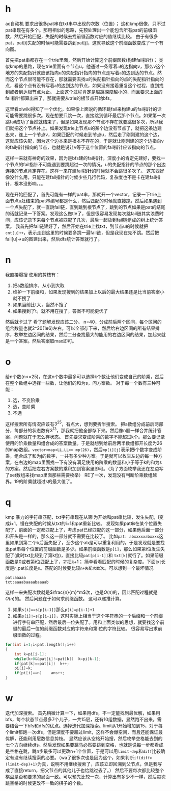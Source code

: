 # h
ac自动机
要求出很多pat串在txt串中出现的次数（位置）；
这和kmp很像，只不过pat串现在有多个。那用相似的思路，先预处理出一个能包含所有pat的前缀函数，然后开始匹配，失配的时候去找前缀函数对应的值继续比较。
由于有很多pat，pat[i]失配的时候可能需要跳到pat[j]，这就导致这个前缀函数变成了一个有向图。

首先把pat串都存在一个trie里面，然后开始计算这个前缀函数(构建fail指针)；
类似kmp的思路，现在trie里面有个节点u，他通过一条写着```a```的边指向v，那么v这个地方的失配指针就应该指向u的失配指针指向的节点走写着```a```的边到达的节点。然而这个节点很可能不存在，那就需要去找u的失配指针指向的点的失配指针指向的点，看这个点有没有写着```a```的边到达的节点，如果没有接着重复这个过程，直到找到或者到达根节点为止。
上面这个过程肯定是越跳深度越小的，而且要求上面的fail指针都算出来了，那就需要从trie的根节点开始bfs。

这里看oiwiki得知了一个优化，如果像上面说的循环跳fail来构建u的fail指针的话可能需要跳很多次。现在想要只跳一次，直接跳到循环最后那个节点。如果第一次跳fail成功了当然就结束了，但是如果发现那个节点不存在就要跳很多次，所以我们就把这个节点补上。如果发现trie上节点u的某个边没有节点了，就把这条边建出来，连上一个节点v，如果匹配的时候走到节点u，然后走了刚刚建的这个边，这就应该失配，因为这个边本来是根本不存在的，于是就让刚刚建的这个边指向v的fail指针指向的节点，也就是说让v等于这个位置的fail指针应该指向的节点。

这样一来就有神奇的效果，因为是bfs建的fail指针，深度小的肯定先建好，要找一个节点的fail指针不可能遇到要跳超过一次的情况，u的失配指针的节点的那个出边连接的节点肯定存在。这样一来在建fail指针的时候就不会跳很多次了。
这东西好像没什么用，只能在建fail指针的时候少些几行代码，复杂度也不是卡在建fail指针，根本没影响。。。

现在开始匹配了，首先可能有一样的pat串，那就开一个vector，记录一下trie上面节点u处结束的pat串编号都是什么，然后匹配的时候就直接跑，然后如果遇到一个点失配了，就一直跳fail链，直到跳到根节点了，跳到的节点如果是pat的结尾的话就记录一下答案。发现这么做tle了，但是很容易发现每次跳fail链其实浪费时间，应该记录下来每个节点被匹配了几次，最后一起放到fail链组成的树上统计答案。
我首先把fail链建好了，然后开始在trie上找txt，到节点u的时候就把```cnt[u]++```，表示走到这里的时候要多跳一遍fail链，但是我现在先不跳。然后把fail[u]->u的图建出来，然后dfs统计答案就行了。
# n
我直接爆搜
使用的剪枝有：
1. 把a数组排序，从小到大取
2. 维护一下前缀和，如果发现搜到的结果加上以后的最大结果还是比当前答案小就不搜了
3. 如果当前比t大，当然不搜了
4. 如果搜到了t，就不用在搜了，答案不可能更优了

然后就卡过了
看了题解发现应该二分。
n=40，分成前后两个区间，每个区间的组合数量也就2^20(1e6)左右，可以全部存下来，然后给右边区间的所有结果排序，枚举左边区间的结果，然后二分查找最大的能用的右边区间的结果，加起来就是一个答案。然后答案取max即可。

# o
给n个数(n<=25)，在这n个数中最多可以选择k个数让他们变成自己的阶乘，然后在整个数组中选择一些数，让他们的和为s，问方案数。
对于每一个数有三种可能：
1. 选，不变阶乘
2. 选，变阶乘
3. 不选

这样搜索所有情况应该有$3^{25}$，有点大，想到要折半搜索。
把a数组分成前后两部分，每部分的状态数有$3^13$，那我就把他全部存下来。然后像n题一样合并统计答案，问题就在于怎么存状态。
首先要求变成阶乘的数字不能超过k个。那么要记录使用的阶乘数量和组合成的答案数量。于是就想到给前后两半数组都开长度为26的map数组。```vector<map<LL,LL>> mp(26)```，然后```mp[i][j]```表示把i个数字变成阶乘，组合成了和为j的数字，一共有多少种方案。于是就可以枚举左边的每一种方案，在右边的map里面找一下有没有满足使用的阶乘的数量和小于等于k的和为s的方案。然后把左右方案数的乘积加到答案里即可。（为了方面枚举我还在左边写了set数组来找map里面那些需要枚举）
RE了一次，发现没有判断阶乘数组越界。19的阶乘就超过s的最大值了。

# q
kmp
暴力的字符串匹配，txt字符串现在从第i为开始和pat串比较，发生失配，i变成i+1。慢在失配的时候从txt的i+1和pat重新比较。
发现如果pat串在某个位置失配了，前面的一定都匹配上了，考虑pat已经匹配的这一部分，如果他后面一部分和开头是一样的，那么这一部分就不需要在比较了。
比如```pat: abxxxxxabxxxx```这里如果到第二个b后面失配了，至少这个ab是可以重复利用的。于是发现就是要找出pat串每个位置的前缀函数是多少。如果前缀函数是```p[i]```，那么如果第i位发生失配了(此时txt比较到了第k位)，直接比较```pat[p[i-1]]```和 ```txt[k]```就行了。如果前缀函数是0或者第i位匹配上了，才把k+1；
简单看看匹配的时候的复杂度。下面txt长度是```n```,pat长度是```m```。匹配的时候要比较```n+失配次数```次。可以想到一个最坏情况
```
pat:aaaaa
txt:aaaabaaaabaaaab
```
这样一来失配次数就是$\frac{n}{m}*m$次，也是$O(n)$的，因此匹配过程就是$O(n)$的。
然后问题在于如何求前缀函数。
这可以递推计算。
1. 如果```s[i]==s[p[i-1]]```那么```p[i]=p[i-1]+1```
2. 如果```s[i]!=s[p[i-1]]```，这时实际上相当于这个字符串的一个后缀和一个前缀进行字符串匹配，然后最后一位失配了。用和上面类似的思想，就要找这个前缀的最后一位的前缀函数对应的字符来和第i位的字符比较。
很容易写出求前缀函数的过程。
```cpp
for(int i=1;i<pat.length();i++)
{
    int k=pi[i-1];
    while(k>0&&pat[i]!=pat[k])  k=pi[k-1];
    if(pat[k]==pat[i])  k++;
    pi[i]=k;
    if(pi[i]==n)    ans++;
}
```

# w
迭代加深搜索。
首先稍微计算一下，如果用dfs，不一定能找到最优解，如果用bfs，每个状态节点最多7个儿子，一共15层，还有10组数据，显然跑不出来。需要结合一下bfs和dfs的优点。选择迭代加深搜索。limit从1开始增加到15，对于每个limit都跑一次dfs，但是深度不要超过limit，这样不会爆空间，而且还能保证最优解，还能利用层数信息剪枝。
显然应该从空格开始搜，然后枚举空格能去到的七个方向继续dfs。然后发现如果要跳马必然要跳到空格，也就是说每一步都看成是空格在跳，跳n步最多可以更改n+1个位置，于是可以用```limit-dep```和```diff```比较确定有没有继续搜索的必要。（wa了很多次也是因为这个，如果判断```if(diff>(limit-dep)+1)```为真，说明不用继续搜索了，应该立即回溯到父节点，但是我写成了直接return，把父节点的其他儿子也给跳过去了。）
然后不要每次都比较整个棋盘是否和要求的局面一致。可以预先比较一次，计算出有多少不一样，然后每次跳空格的时候更改不一致的棋子的个数。

